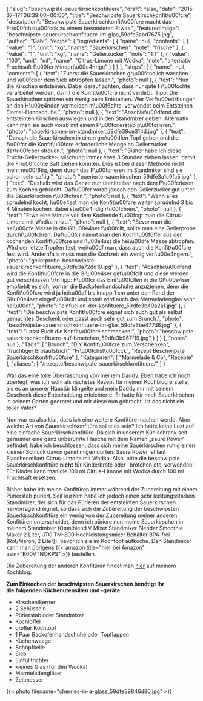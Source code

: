{
    "slug": "beschwipste-sauerkirschkonfituere",
    "draft": false,
    "date": "2015-07-17T06:39:00+00:00",
    "title": "Beschwipste Sauerkirschkonfit\u00fcre",
    "description": "Beschwipste Sauerkirschkonfit\u00fcre macht das Fr\u00fchst\u00fcck  zu einem besonderen Etwas.",
    "featuredImage": "beschwipste-sauerkirschkonfituere-im-glas_59dfe3abd7675.jpg",
    "author": "Gabi",
    "recipe": {
        "ingredients": [
            {
                "name": null,
                "contents": [
                    {
                        "value": "1",
                        "unit": "kg",
                        "name": "Sauerkirschen",
                        "note": "frische"
                    },
                    {
                        "value": "1",
                        "unit": "kg",
                        "name": "Gelierzucker",
                        "note": "1:1"
                    },
                    {
                        "value": "100",
                        "unit": "ml",
                        "name": "Citrus-Limone mit Wodka",
                        "note": "alternativ Fruchtsaft f\u00fcr Minderj\u00e4hrige"
                    }
                ]
            }
        ],
        "steps": [
            {
                "name": null,
                "contents": [
                    {
                        "text": "Zuerst die Sauerkirschen gr\u00fcndlich waschen und \u00fcber dem Sieb abtropfen lassen.",
                        "photo": null
                    },
                    {
                        "text": "Nun die Kirschen entsteinen. Dabei darauf achten, dass nur gute Fr\u00fcchte verarbeitet werden, damit die Konfit\u00fcre nicht verdirbt. Tipp: Die Sauerkirschen spritzen ein wenig beim Entsteinen. Wer Verf\u00e4rbungen an den H\u00e4nden vermeiden m\u00f6chte, verwendet beim Entsteinen  Einmal-Handschuhe.",
                        "photo": null
                    },
                    {
                        "text": "Anschlie\u00dfend die entsteinten Kirschen auswiegen und in den Standmixer geben. Alternativ kann man sie auch vorab mit einem P\u00fcrierstab p\u00fcrieren.",
                        "photo": "sauerkirschen-im-standmixer_59dfe39ce314d.jpg"
                    },
                    {
                        "text": "Danach die Sauerkirschen in einen gro\u00dfen Topf geben und die f\u00fcr die Konfit\u00fcre erforderliche Menge an Gelierzucker dar\u00fcber streuen.",
                        "photo": null
                    },
                    {
                        "text": "Bisher habe ich diese Frucht-Gelierzucker- Mischung immer etwa 3 Stunden ziehen lassen, damit die Fr\u00fcchte Saft ziehen konnten. Dies ist bei dieser Methode nicht mehr n\u00f6tig, denn durch das P\u00fcrieren im Standmixer sind sie schon sehr saftig.",
                        "photo": "puerierte-sauerkirschen_59dfe3a1c9fc5.jpg"
                    },
                    {
                        "text": "Deshalb wird das Ganze nun unmittelbar nach dem P\u00fcrieren zum Kochen gebracht. Daf\u00fcr vorab jedoch den Gelierzucker gut unter die Sauerkirschen r\u00fchren.",
                        "photo": null
                    },
                    {
                        "text": "Wenn  alles sprudelnd kocht, l\u00e4sst man die Konfit\u00fcre weiter sprudelnd 3 bis 4 Minuten kochen, dabei st\u00e4ndig r\u00fchren.",
                        "photo": null
                    },
                    {
                        "text": "Etwa eine Minute vor dem Kochende f\u00fcgt man die Citrus-Limone mit Wodka hinzu.",
                        "photo": null
                    },
                    {
                        "text": "Bevor man die hei\u00dfe Masse in die Gl\u00e4ser f\u00fcllt, sollte man eine Gelierprobe durchf\u00fchren. Daf\u00fcr nimmt man den Kochl\u00f6ffel aus der kochenden Konfit\u00fcre und l\u00e4sst die hei\u00dfe Masse abtropfen. Wird der letzte Tropfen fest, wei\u00df man, dass auch die Konfit\u00fcre fest wird. Andernfalls muss man die Kochzeit ein wenig verl\u00e4ngern.",
                        "photo": "gelierprobe-beschwipste-sauerkirschkonfituere_59dfe3a72dd10.jpg"
                    },
                    {
                        "text": "Abschlie\u00dfend wird die Konfit\u00fcre in die Gl\u00e4ser gef\u00fcllt und diese werden gut verschlossen.\r\nTipp: F\u00fcr das Einf\u00fcllen in die Gl\u00e4ser empfiehlt es sich, vorher die Backofenhandschuhe anzuziehen, denn die Konfit\u00fcre wird ja hei\u00df bis knapp 1 cm unter den Rand der Gl\u00e4ser eingef\u00fcllt und somit wird auch das Marmeladenglas sehr hei\u00df.",
                        "photo": "einfuellen-der-konfituere_59dfe3b49a2a1.jpg"
                    },
                    {
                        "text": "Die beschwipste Konfit\u00fcre eignet sich auch gut als selbst gemachtes Geschenk oder passt auch sehr gut zum Brunch.",
                        "photo": "beschwipste-sauerkirschkonfituere-im-glas_59dfe3be477d6.jpg"
                    },
                    {
                        "text": "Lasst Euch die Konfit\u00fcre schmecken!",
                        "photo": "beschwipste-sauerkirschkonfituere-auf-broetchen_59dfe3b967f19.jpg"
                    }
                ]
            }
        ],
        "notes": null
    },
    "Tags": [
        "Brunch",
        "DIY Konfit\u00fcre zum Verschenken",
        "fruchtiger Brotaufstrich",
        "Fr\u00fchst\u00fcck",
        "Rezept Beschwipste Sauerkirschkonfit\u00fcre"
    ],
    "Kategorien": [
        "Marmelade &amp; Co",
        "Rezepte"
    ],
    "aliases": [
        "\/rezepte\/beschwipste-sauerkirschkonfituere\/"
    ]
}

War das eine tolle Überraschung von meinem Daddy. Eben habe ich noch überlegt, was ich wohl als nächstes Rezept für meinen Kochblog erstelle, als es an unserer Haustür klingelte und mein Daddy mir mit seinem Geschenk diese Entscheidung erleichterte. Er hatte für mich Sauerkirschen in seinem Garten geerntet und mir diese nun gebracht. Ist das nicht ein toller Vater?

Nun war es also klar, dass ich eine weitere Konfitüre machen werde. Aber welche Art von Sauerkirschkonfitüre sollte es sein? Ich hatte keine Lust auf eine einfache Sauerkirschkonfitüre. Da sich in unserem Kühlschrank seit geraumer eine ganz unberührte Flasche mit dem Namen &#8222;saure Power&#8220; befindet, habe ich beschlossen, dass sich meine Sauerkirschen ruhig einen kleinen Schluck davon genehmigen dürfen. Saure Power ist laut Flaschenetikett Citrus-Limone mit Wodka. Also, bitte die beschwipste Sauerkirschkonfitüre **nicht** für Kinderbrote oder -brötchen etc. verwenden! Für Kinder kann man die 100 ml Citrus-Limone mit Wodka durch 100 ml Fruchtsaft ersetzen.

Bisher habe ich meine Konfitüren immer während der Zubereitung mit einem Pürierstab püriert. Seit kurzem habe ich jedoch einen sehr leistungsstarken Standmixer, der sich für das Pürieren der entsteinten Sauerkirschen hervorragend eignet, so dass sich die Zubereitung der beschwipsten Sauerkirschkonfitüre ein wenig von der Zubereitung meiner anderen Konfitüren unterscheidet, denn ich püriere nun meine Sauerkirschen in meinem Standmixer (Omniblend V Mixer Standmixer Blender Smoothie Maker 2 Liter, JTC TM-800 Hochleistungsmixer Behälter BPA-frei (Rot/Maron, 2 Liter)), bevor ich sie im Kochtopf aufkoche. Den Standmixer kann man übrigens {{< amazon title="hier bei Amazon" asin="B00VTNOKPS" >}} bestellen.

Die Zubereitung der anderen Konfitüren findet man [hier][1] auf meinem Kochblog.

**Zum Einkochen der beschwipsten Sauerkirschen benötigt Ihr die folgenden Küchenutensilien und -geräte:**

 * Kirschentkerner
 * 2 Schüsseln
 * Pürierstab oder Standmixer
 * Kochlöffel
 * großer Kochtopf
 * 1 Paar Backofenhandschuhe oder Topflappen
 * Küchenwaage
 * Schöpfkelle
 * Sieb
 * Einfülltrichter
 * kleines Glas (für den Wodka)
 * Marmeladengläser
 * Zeitmesser

{{< photo filename="cherries-in-a-glass_59dfe39846d80.jpg" >}}

 [1]: https://kochfokus.de/rezepte/marmelade-rezepte/